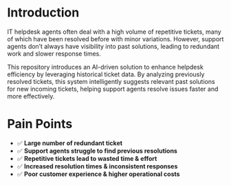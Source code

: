 # Introduction

IT helpdesk agents often deal with a high volume of repetitive tickets, many of which have been resolved before with minor variations. However, support agents don’t always have visibility into past solutions, leading to redundant work and slower response times.

This repository introduces an AI-driven solution to enhance helpdesk efficiency by leveraging historical ticket data. By analyzing previously resolved tickets, this system intelligently suggests relevant past solutions for new incoming tickets, helping support agents resolve issues faster and more effectively.

# Pain Points
- ✅ **Large number of redundant ticket**
- ✅ **Support agents struggle to find previous resolutions**
- ✅ **Repetitive tickets lead to wasted time & effort**
- ✅ **Increased resolution times & inconsistent responses**
- ✅ **Poor customer experience & higher operational costs**

